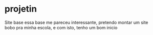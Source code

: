 # projetin
Site base
essa base me pareceu interessante, pretendo montar um site bobo pra minha escola, e com isto, tenho um bom inicio
